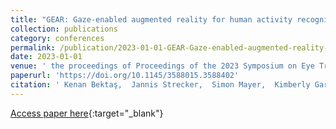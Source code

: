 ```yaml
---
title: "GEAR: Gaze-enabled augmented reality for human activity recognition"
collection: publications
category: conferences
permalink: /publication/2023-01-01-GEAR-Gaze-enabled-augmented-reality-fornbsphumannbspactivitynbsprecognition
date: 2023-01-01
venue: ' the proceedings of Proceedings of the 2023 Symposium on Eye Tracking Research and Applications'
paperurl: 'https://doi.org/10.1145/3588015.3588402'
citation: ' Kenan Bektaş,  Jannis Strecker,  Simon Mayer,  Kimberly Garcia,  Jonas Hermann,  Kay Jenss,  Yasmine Antille,  Marc Soler.'
---
```

[Access paper here](https://doi.org/10.1145/3588015.3588402){:target="_blank"}
